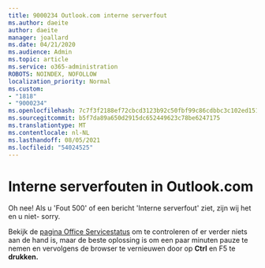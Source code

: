 ```yaml
---
title: 9000234 Outlook.com interne serverfout
ms.author: daeite
author: daeite
manager: joallard
ms.date: 04/21/2020
ms.audience: Admin
ms.topic: article
ms.service: o365-administration
ROBOTS: NOINDEX, NOFOLLOW
localization_priority: Normal
ms.custom:
- "1818"
- "9000234"
ms.openlocfilehash: 7c7f3f2188ef72cbcd3123b92c50fbf99c86cdbbc3c102ed151df341dc6f5910
ms.sourcegitcommit: b5f7da89a650d2915dc652449623c78be6247175
ms.translationtype: MT
ms.contentlocale: nl-NL
ms.lasthandoff: 08/05/2021
ms.locfileid: "54024525"
---
```

# <a name="internal-server-errors-in-outlookcom"></a>Interne serverfouten in Outlook.com

Oh nee! Als u 'Fout 500' of een bericht 'Interne serverfout' ziet, zijn wij het en u niet- sorry.

Bekijk de [pagina Office Servicestatus](https://portal.office.com/servicestatus) om te controleren of er verder niets aan de hand is, maar de beste oplossing is om een paar minuten pauze te nemen en vervolgens de browser te vernieuwen door op **Ctrl** en F5 te **drukken.**